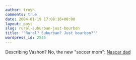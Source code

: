 ```yaml
---
author: troyh
comments: true
date: 2004-01-19 17:08:16+00:00
layout: post
slug: rural-suburban-just-bourbon
title: '"Rural? Suburban? Just bourbon?"'
wordpress_id: 2545
---
```


Describing Vashon? No, the new "soccer mom": [Nascar dad](http://www.nytimes.com/2004/01/18/weekinreview/18macg.html?ex=1389762000&en=9d4bca1f724a54f3&ei=5007&partner=USERLAND)
